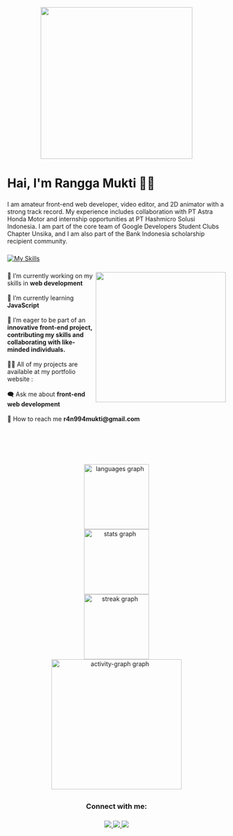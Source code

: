 <div align="center">
  <img height="350" src="https://user-images.githubusercontent.com/74038190/225813708-98b745f2-7d22-48cf-9150-083f1b00d6c9.gif"  />
</div>

###

<h1 align="left">Hai, I'm Rangga Mukti 👋🏻</h1>

###

<p align="left">I am amateur front-end web developer, video editor, and 2D animator with a strong track record. My experience includes collaboration with PT Astra Honda Motor and internship opportunities at PT Hashmicro Solusi Indonesia. I am part of the core team of Google Developers Student Clubs Chapter Unsika, and I am also part of the Bank Indonesia scholarship recipient community.</p>

###

[![My Skills](https://skillicons.dev/icons?i=html,css,js,bootstrap,tailwind,cpp,cs,java,php,py,git,ps,ai,pr,ae,figma,blender)](https://skillicons.dev)

###

<p align="left"></p>

###

<img align="right" height="300" src="https://media3.giphy.com/media/v1.Y2lkPTc5MGI3NjExcnhpZ2F2djJyYThqNHI5YXppMmtwNjkyY241bHFwNHlrYzVzMTh0byZlcD12MV9pbnRlcm5hbF9naWZfYnlfaWQmY3Q9Zw/iIGNpPAhSPGnOlyoeZ/giphy.gif"  />

###

<p align="left">🔭 I’m currently working on my skills in <b>web development</b><br><br>🌱 I’m currently learning <b>JavaScript</b><br><br>👯 I’m eager to be part of an <b>innovative front-end project, contributing my skills and collaborating with like-minded individuals.</b><br><br>👨‍💻 All of my projects are available at my portfolio website :<br><br>🗨️ Ask me about <b>front-end web development</b><br><br>📩 How to reach me <b>r4n994mukti@gmail.com</b></p>

###

<br clear="both">

<h1 align="left"></h1>

###

<br clear="both">

<div align="center">
  <img src="https://github-readme-stats.vercel.app/api/top-langs?username=ranggamuktii&locale=en&hide_title=false&layout=compact&card_width=320&langs_count=5&theme=react&hide_border=true&order=2" height="150" alt="languages graph" /> <br>
  <img src="https://github-readme-stats.vercel.app/api?username=ranggamuktii&hide_title=false&hide_rank=false&show_icons=true&include_all_commits=true&count_private=true&disable_animations=false&theme=react&locale=en&hide_border=true&order=1" height="150" alt="stats graph" /> <br>
  <img src="https://streak-stats.demolab.com?user=ranggamuktii&locale=en&mode=weekly&theme=react&hide_border=true&border_radius=5&date_format=M%20j%5B,%20Y%5D&order=3" height="150" alt="streak graph" /> <br>
  <img src="https://github-readme-activity-graph.vercel.app/graph?username=ranggamuktii&radius=16&theme=react&area=true&order=5&hide_border=true&hide_title=true" height="300" alt="activity-graph graph"  />
</div>

###

<h2 align="left"></h2>

###

<h3 align="center">Connect with me:</h3>

###

<p align="center">
  <a href="https://www.linkedin.com/in/ranggamukti/" target="_blank">
    <img src="https://skillicons.dev/icons?i=linkedin" />
  </a>
  <a href="https://www.instagram.com/rangga.md/" target="_blank">
    <img src="https://skillicons.dev/icons?i=instagram" />
  </a>
  <a href="mailto:r4n994mukti@gmail.com" target="_blank">
    <img src="https://skillicons.dev/icons?i=gmail" />
  </a>
</p>

###
